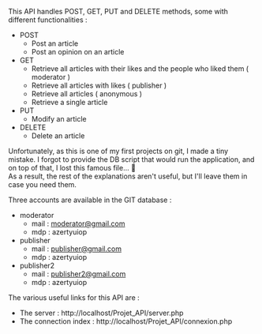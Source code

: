 This API handles POST, GET, PUT and DELETE methods, some with different functionalities :
* POST
    * Post an article
    * Post an opinion on an article
* GET    
    * Retrieve all articles with their likes and the people who liked them ( moderator )
    * Retrieve all articles with likes ( publisher )
    * Retrieve all articles ( anonymous )
    * Retrieve a single article 
* PUT   
    * Modify an article 
* DELETE
    * Delete an article

Unfortunately, as this is one of my first projects on git, I made a tiny mistake. I forgot to provide the DB script that would run the application, and on top of that, I lost this famous file... 🤣  
As a result, the rest of the explanations aren't useful, but I'll leave them in case you need them.

Three accounts are available in the GIT database :
* moderator
    * mail : moderator@gmail.com
    * mdp  : azertyuiop
* publisher
    * mail : publisher@gmail.com
    * mdp  : azertyuiop
* publisher2
    * mail : publisher2@gmail.com
    * mdp  : azertyuiop
    
The various useful links for this API are :
* The server : http://localhost/Projet_API/server.php
* The connection index : http://localhost/Projet_API/connexion.php
